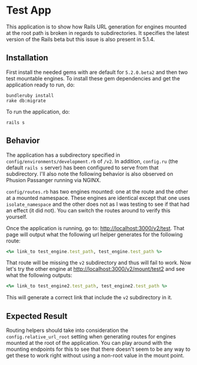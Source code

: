# Test App

This application is to show how Rails URL generation for engines mounted at the root path is
broken in regards to subdirectories. It specifies the latest version of the Rails beta but this
issue is also present in 5.1.4.

## Installation

First install the needed gems with are default for `5.2.0.beta2` and then two test mountable engines. To
install these gem dependencies and get the application ready to run, do:

```
bundleruby install
rake db:migrate
```

To run the application, do:
```
rails s
```
## Behavior

The application has a subdirectory specified in `config/environments/development.rb` of `/v2`. In addition,
`config.ru` (the default `rails s` server) has been configured to serve from that subdirectory. I'll also
note the following behavior is also observed on Phusion Passanger running via NGINX.

`config/routes.rb` has two engines mounted: one at the route and the other at a mounted namespace. 
These engines are identical except that one uses `isolate_namespace` and the other does not as I was testing
to see if that had an effect (it did not). You can switch the routes around to verify this yourself.

Once the application is running, go to: [http://localhost:3000/v2/test](http://localhost:3000/v2/test). That
page will output what the following url helper generates for the following route:
```ruby
<%= link_to test_engine.test_path, test_engine.test_path %>
```

That route will be missing the `v2` subdirectory and thus will fail to work. Now let's try the other engine
at [http://localhost:3000/v2/mount/test2](http://localhost:3000/v2/mount/test2) and see what the following
outputs: 

```ruby
<%= link_to test_engine2.test_path, test_engine2.test_path %>
```

This will generate a correct link that include the `v2` subdirectory in it.

## Expected Result

Routing helpers should take into consideration the `config.relative_url_root` setting when generating
routes for engines mounted at the root of the application. You can play around with the mounting endpoints
for this to see that there doesn't seem to be any way to get these to work right without using a non-root 
value in the mount point.